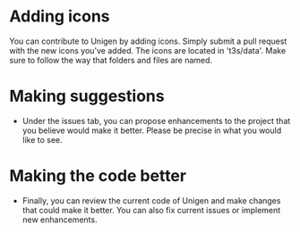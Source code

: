 # Adding icons

You can contribute to Unigen by adding icons. Simply submit a pull request with the new icons you've added. The icons are located in 't3s/data'. Make sure to follow the way that folders and files are named.

# Making suggestions

- Under the issues tab, you can propose enhancements to the project that you believe would make it better. Please be precise in what you would like to see.

# Making the code better

- Finally, you can review the current code of Unigen and make changes that could make it better. You can also fix current issues or implement new enhancements.

